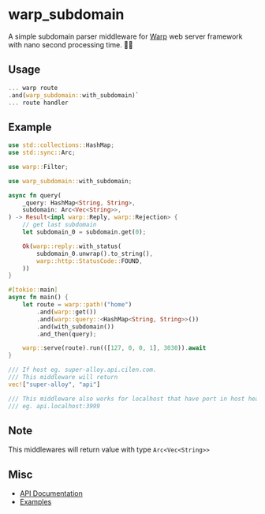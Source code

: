 # warp_subdomain

A simple subdomain parser middleware for [Warp](https://github.com/seanmonstar/warp) web server framework with nano second processing time. 🚀🚀

## Usage

```rust
... warp route
.and(warp_subdomain::with_subdomain)`
... route handler
```

## Example

```rust
use std::collections::HashMap;
use std::sync::Arc;

use warp::Filter;

use warp_subdomain::with_subdomain;

async fn query(
    _query: HashMap<String, String>,
    subdomain: Arc<Vec<String>>,
) -> Result<impl warp::Reply, warp::Rejection> {
    // get last subdomain
    let subdomain_0 = subdomain.get(0);

    Ok(warp::reply::with_status(
        subdomain_0.unwrap().to_string(),
        warp::http::StatusCode::FOUND,
    ))
}

#[tokio::main]
async fn main() {
    let route = warp::path!("home")
        .and(warp::get())
        .and(warp::query::<HashMap<String, String>>())
        .and(with_subdomain())
        .and_then(query);

    warp::serve(route).run(([127, 0, 0, 1], 3030)).await
}

```

```rust
/// If host eg. super-alloy.api.cilen.com.
/// This middleware will return
vec!["super-alloy", "api"]
```

```rust
/// This middleware also works for localhost that have port in host header.
/// eg. api.localhost:3999
```

## Note

This middlewares will return value with type `Arc<Vec<String>>`

## Misc

- [API Documentation](https://docs.rs/warp_subdomain/1.1.0/warp_subdomain/)
- [Examples](https://github.com/mochamadsatria/warp_subdomain/tree/main/examples)
